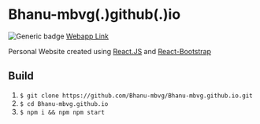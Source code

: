 # Bhanu-mbvg(.)github(.)io

![Generic badge](https://img.shields.io/badge/Status-In--Dev-blue.svg)
[Webapp Link](https://bhanu-mbvg.github.io/#/)

Personal Website created using [React.JS](https://reactjs.org/) and [React-Bootstrap](https://react-bootstrap.github.io/)

## Build 
 1. `$ git clone https://github.com/Bhanu-mbvg/Bhanu-mbvg.github.io.git`
 2. `$ cd Bhanu-mbvg.github.io`
 3. `$ npm i && npm npm start`
<!--
## Deploy
 1. `$ npm run deploy`-->